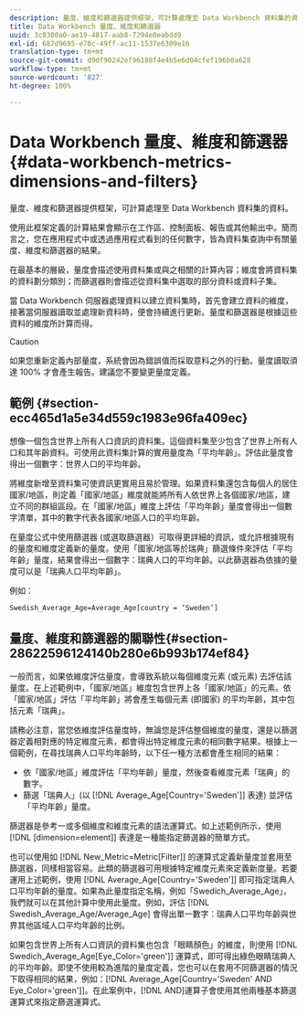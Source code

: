 ```yaml
---
description: 量度、維度和篩選器提供框架，可計算處理至 Data Workbench 資料集的資料。
title: Data Workbench 量度、維度和篩選器
uuid: 3c0300a0-ae19-4817-aab8-7294e0eabdd9
exl-id: 687d9695-e70c-49ff-ac11-1537e6309e16
translation-type: tm+mt
source-git-commit: d9df90242ef96188f4e4b5e6d04cfef196b0a628
workflow-type: tm+mt
source-wordcount: '827'
ht-degree: 100%

---
```


# Data Workbench 量度、維度和篩選器{#data-workbench-metrics-dimensions-and-filters}

量度、維度和篩選器提供框架，可計算處理至 Data Workbench 資料集的資料。

使用此框架定義的計算結果會顯示在工作區、控制面板、報告或其他輸出中。簡而言之，您在應用程式中或透過應用程式看到的任何數字，皆為資料集查詢中有關量度、維度和篩選器的結果。

在最基本的層級，量度會描述使用資料集或與之相關的計算內容；維度會將資料集的資料劃分類別；而篩選器則會描述從資料集中選取的部分資料或資料子集。

當 Data Workbench 伺服器處理資料以建立資料集時，首先會建立資料的維度，接著當伺服器讀取並處理新資料時，便會持續進行更新。量度和篩選器是根據這些資料的維度所計算而得。

>[!CAUTION]
>
>如果您重新定義內部量度，系統會因為錯誤值而採取意料之外的行動。量度讀取須達 100% 才會產生報告。建議您不要變更量度定義。

## 範例 {#section-ecc465d1a5e34d559c1983e96fa409ec}

想像一個包含世界上所有人口資訊的資料集。這個資料集至少包含了世界上所有人口和其年齡資料。可使用此資料集計算的實用量度為「平均年齡」。評估此量度會得出一個數字：世界人口的平均年齡。

將維度新增至資料集可使資訊更實用且易於管理。如果資料集還包含每個人的居住國家/地區，則定義「國家/地區」維度就能將所有人依世界上各個國家/地區，建立不同的群組區段。在「國家/地區」維度上評估「平均年齡」量度會得出一個數字清單，其中的數字代表各國家/地區人口的平均年齡。

在量度公式中使用篩選器 (或選取篩選器）可取得更詳細的資訊，或允許根據現有的量度和維度定義新的量度。使用「國家/地區等於瑞典」篩選條件來評估「平均年齡」量度，結果會得出一個數字：瑞典人口的平均年齡。以此篩選器為依據的量度可以是「瑞典人口平均年齡」。

例如：

```
Swedish_Average_Age=Average_Age[country = ‘Sweden’]
```

## 量度、維度和篩選器的關聯性{#section-28622596124140b280e6b993b174ef84}

一般而言，如果依維度評估量度，會導致系統以每個維度元素 (或元素) 去評估該量度。在上述範例中，「國家/地區」維度包含世界上各「國家/地區」的元素。依「國家/地區」評估「平均年齡」將會產生每個元素 (即國家) 的平均年齡，其中包括元素「瑞典」。

請務必注意，當您依維度評估量度時，無論您是評估整個維度的量度，還是以篩選器定義相對應的特定維度元素，都會得出特定維度元素的相同數字結果。根據上一個範例，在尋找瑞典人口平均年齡時，以下任一種方法都會產生相同的結果：

* 依「國家/地區」維度評估「平均年齡」量度，然後查看維度元素「瑞典」的數字。
* 篩選「瑞典人」(以 [!DNL Average_Age[Country=&#39;Sweden&#39;]] 表達) 並評估「平均年齡」量度。

篩選器是參考一或多個維度和維度元素的語法運算式。如上述範例所示，使用 [!DNL [dimension=element]] 表達是一種能指定篩選器的簡單方式。

也可以使用如 [!DNL New_Metric=Metric[Filter]] 的運算式定義新量度並套用至篩選器，同樣相當容易。此類的篩選器可用根據特定維度元素來定義新度量。若要運用上述範例，使用 [!DNL Average_Age[Country=&#39;Sweden&#39;]] 即可指定瑞典人口平均年齡的量度。如果為此量度指定名稱，例如「Swedich_Average_Age」，我們就可以在其他計算中使用此量度。例如，評估 [!DNL Swedish_Average_Age/Average_Age] 會得出單一數字：瑞典人口平均年齡與世界其他區域人口平均年齡的比例。

如果包含世界上所有人口資訊的資料集也包含「眼睛顏色」的維度，則使用 [!DNL Swedich_Average_Age[Eye_Color=&#39;green&#39;]] 運算式，即可得出綠色眼睛瑞典人的平均年齡。即使不使用較為進階的量度定義，您也可以在套用不同篩選器的情況下取得相同的結果，例如：[!DNL Average_Age[Country=&#39;Sweden&#39; AND Eye_Color=&#39;green&#39;]]。在此案例中，[!DNL AND]運算子會使用其他兩種基本篩選運算式來指定篩選運算式。
